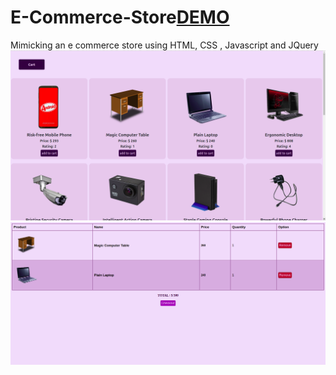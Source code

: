 # E-Commerce-Store[DEMO](https://vinita2000.github.io/E-Commerce-Website/)
Mimicking an e commerce store using HTML, CSS , Javascript and JQuery
![products-image](images/products.png)
![cart-image](images/cart.png)

